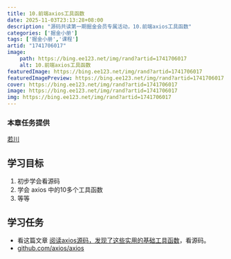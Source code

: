 ```yaml
---
title: 10.前端axios工具函数
date: 2025-11-03T23:13:28+08:00
description: "源码共读第一期掘金会员专属活动，10.前端axios工具函数"
categories: ['掘金小册']
tags: ['掘金小册','课程']
artid: "1741706017"
image:
    path: https://bing.ee123.net/img/rand?artid=1741706017
    alt: 10.前端axios工具函数
featuredImage: https://bing.ee123.net/img/rand?artid=1741706017
featuredImagePreview: https://bing.ee123.net/img/rand?artid=1741706017
cover: https://bing.ee123.net/img/rand?artid=1741706017
image: https://bing.ee123.net/img/rand?artid=1741706017
img: https://bing.ee123.net/img/rand?artid=1741706017
---
```


### 本章任务提供
[若川](https://juejin.cn/user/1415826704971918)

## 学习目标

1.  初步学会看源码
1.  学会 axios 中的10多个工具函数
1.  等等

## 学习任务

-   看这篇文章 [阅读axios源码，发现了这些实用的基础工具函数](https://juejin.cn/post/7042610679815241758 "https://juejin.cn/post/7042610679815241758")，看源码。
-   [github.com/axios/axios](https://link.juejin.cn/?target=https%3A%2F%2Fgithub.com%2Faxios%2Faxios "https://github.com/axios/axios")

